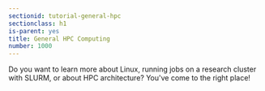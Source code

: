 ```yaml
---
sectionid: tutorial-general-hpc
sectionclass: h1
is-parent: yes
title: General HPC Computing
number: 1000
---
```


Do you want to learn more about Linux, running jobs on a research cluster with SLURM, or about HPC architecture? You've come to the right place!
